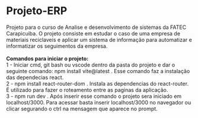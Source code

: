 # Projeto-ERP <br>
Projeto para o curso de Analise e desenvolvimento de sistemas da FATEC Carapicuiba. O projeto consiste em estudar o caso de uma empresa de materiais reciclaveis e aplicar um sistema de informação para automatizar e informatizar os seguimentos da empresa.<br> <br>
<strong>Comandos para iniciar o projeto:</strong> <br>
1  - Iniciar cmd, git bash ou vscode dentro da pasta do projeto e dar o seguinte comando: npm install vite@latest . Esse comando faz a 
instalação das dependecias react.<br>
2 - npm install react-router-dom . Instala as dependencias do react-router. É utilizado para fazer o roteamento entre as paginas da aplicação.<br>
3 - npm run dev . Após inserir esse comando o projeto sera iniciado em localhost/3000. Para acessar basta inserir localhost/3000 no navegador ou 
clicar segurando o ctrl na mensagem que aparece no prompt.

